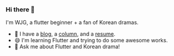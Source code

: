 ### Hi there 👋

I'm WJG, a flutter beginner + a fan of Korean dramas.

+ 🌱 I have a [blog], a [column], and a [resume].
+ 😄 I'm learning Flutter and trying to do some awesome works.
+ 💬 Ask me about Flutter and Korean drama!

 [blog]: https://xbox.work
 [column]: https://cloud.tencent.com/developer/column/86207
 [resume]: https://github.com/idootop/resume_flutter/blob/master/bin/resume.pdf
